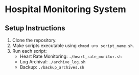 # Hospital Monitoring System

## Setup Instructions
1. Clone the repository.
2. Make scripts executable using `chmod u+x script_name.sh`.
3. Run each script:
   - Heart Rate Monitoring: `./heart_rate_monitor.sh`
   - Log Archival: `./archive_log.sh`
   - Backup: `./backup_archives.sh`

